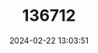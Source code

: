 ---
title: "136712"
category: "Lemmus trimucronatus"
draft: false
date: 2024-02-22 13:03:51
languages:
  English: ["Brown Lemming"]
  Russian: ["Leming Zheltobryukhii", "Lemming Buryi"]
---